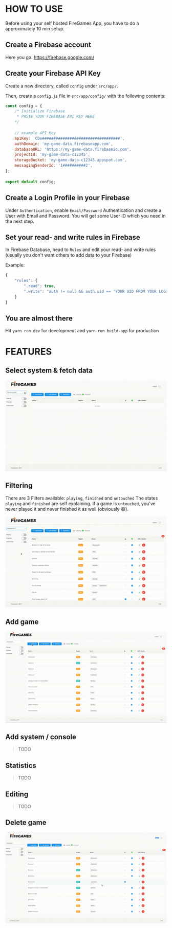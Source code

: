 # HOW TO USE

Before using your self hosted FireGames App, you have to do a approximately 10 min setup.

## Create a Firebase account
Here you go: https://firebase.google.com/

## Create your Firebase API Key

Create a new directory, called `config` under `src/app/`.

Then, create a `config.js` file in `src/app/config/` with the following contents:

```javascript
const config = {
	/* Initialize Firebase
	 * PASTE YOUR FIREBASE API KEY HERE
	*/

	// example API Key
	apiKey: 'CDe##################################',
	authDomain: 'my-game-data.firebaseapp.com',
	databaseURL: 'https://my-game-data.firebaseio.com',
	projectId: 'my-game-data-c12345',
	storageBucket: 'my-game-data-c12345.appspot.com',
	messagingSenderId: '1##########2',
};

export default config;
```

## Create a Login Profile in your Firebase

Under `Authentication`, enable `Email/Password` Authentication and create a User with Email and Password. You will get some User ID which you need in the next step.

## Set your read- and write rules in Firebase

In Firebase Database, head to `Rules` and edit your read- and write rules (usually you don't want others to add data to your Firebase)

Example:

```javascript
{
	"rules": {
		".read": true,
		".write": "auth != null && auth.uid == 'YOUR UID FROM YOUR LOGIN GOES HERE'"
	}
}
```

## You are almost there
Hit `yarn run dev` for development and `yarn run build-app` for production

# FEATURES

[comment]: <> (used gif converter urlhttps://cloudconvert.com/mov-to-gif)

## Select system & fetch data

![Select a Game](src/app/assets/select.gif "Select Game")

## Filtering

There are 3 Filters available: `playing`, `finished` and `untouched`
The states `playing` and `finished` are self explaining. If a game is `untouched`, you've never played it and never finished it as well (obviously 😃).

![Filter Games](src/app/assets/filter.gif "Filter")

## Add game
![Add Game](src/app/assets/add-game.gif "Add Game")

## Add system / console
> TODO

## Statistics
> TODO

## Editing
> TODO

## Delete game
![Delete Game](src/app/assets/delete-game.gif "Delete Game")
